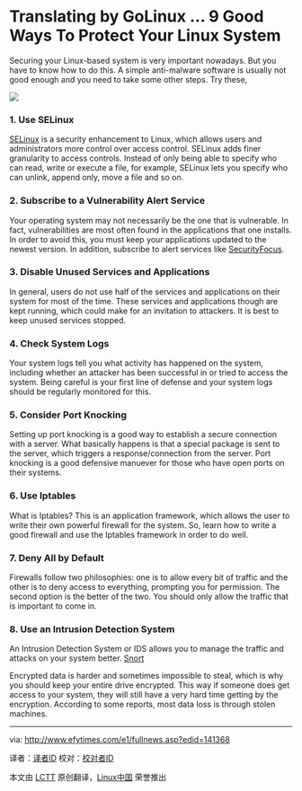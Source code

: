 Translating by GoLinux ...
9 Good Ways To Protect Your Linux System
================================================================================
Securing your Linux-based system is very important nowadays. But you have to know how to do this. A simple anti-malware software is usually not good enough and you need to take some other steps. Try these,

![](http://www.efytimes.com/admin/useradmin/photo/2Rak10143PM6172014.jpeg)

### 1. Use SELinux ###

[SELinux][1] is a security enhancement to Linux, which allows users and administrators more control over access control. SELinux adds finer granularity to access controls. Instead of only being able to specify who can read, write or execute a file, for example, SELinux lets you specify who can unlink, append only, move a file and so on.

### 2. Subscribe to a Vulnerability Alert Service ###

Your operating system may not necessarily be the one that is vulnerable. In fact, vulnerabilities are most often found in the applications that one installs. In order to avoid this, you must keep your applications updated to the newest version. In addition, subscribe to alert services like [SecurityFocus][2].

### 3. Disable Unused Services and Applications ###

In general, users do not use half of the services and applications on their system for most of the time. These services and applications though are kept running, which could make for an invitation to attackers. It is best to keep unused services stopped.

### 4. Check System Logs ###

Your system logs tell you what activity has happened on the system, including whether an attacker has been successful in or tried to access the system. Being careful is your first line of defense and your system logs should be regularly monitored for this.

### 5. Consider Port Knocking ###

Setting up port knocking is a good way to establish a secure connection with a server. What basically happens is that a special package is sent to the server, which triggers a response/connection from the server. Port knocking is a good defensive manuever for those who have open ports on their systems.

### 6. Use Iptables ###

What is Iptables? This is an application framework, which allows the user to write their own powerful firewall for the system. So, learn how to write a good firewall and use the Iptables framework in order to do well.

### 7. Deny All by Default ###

Firewalls follow two philosophies: one is to allow every bit of traffic and the other is to deny access to everything, prompting you for permission. The second option is the better of the two. You should only allow the traffic that is important to come in.

### 8. Use an Intrusion Detection System ###

An Intrusion Detection System or IDS allows you to manage the traffic and attacks on your system better. [Snort][3]

Encrypted data is harder and sometimes impossible to steal, which is why you should keep your entire drive encrypted. This way if someone does get access to your system, they will still have a very hard time getting by the encryption. According to some reports, most data loss is through stolen machines. 

--------------------------------------------------------------------------------

via: http://www.efytimes.com/e1/fullnews.asp?edid=141368

译者：[译者ID](https://github.com/译者ID) 校对：[校对者ID](https://github.com/校对者ID)

本文由 [LCTT](https://github.com/LCTT/TranslateProject) 原创翻译，[Linux中国](http://linux.cn/) 荣誉推出

[1]:http://selinuxproject.org/page/Main_Page
[2]:http://www.securityfocus.com/rss/vulnerabilities.xml
[3]:http://www.snort.org/
